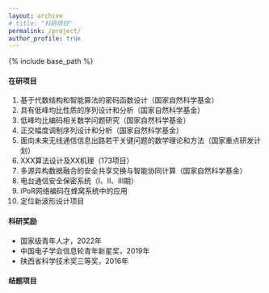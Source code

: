 ```yaml
---
layout: archive
# title: "科研项目"
permalink: /project/
author_profile: true
---
```

{% include base_path %}

#### 在研项目

1. 基于代数结构和智能算法的密码函数设计（国家自然科学基金）
2. 具有低峰均比性质的序列设计和分析（国家自然科学基金）
3. 低峰均比编码相关数学问题研究（国家自然科学基金）
4. 正交幅度调制序列设计和分析（国家自然科学基金）
5. 面向未来无线通信信息出路若干关键问题的数学理论和方法（国家重点研发计划）
6. XXX算法设计及XX机理（173项目）
7. 多源异构数据融合的安全共享交换与智能协同计算（国家自然科学基金）
8. 电台通信安全保密系统（Ⅰ、Ⅱ、Ⅲ期）
9. iPoR网络编码在蜂窝系统中的应用
10. 定位新波形设计项目

#### 科研奖励

* 国家级青年人才，2022年
* 中国电子学会信息轮青年新星奖，2019年
* 陕西省科学技术奖三等奖，2016年

#### 结题项目
